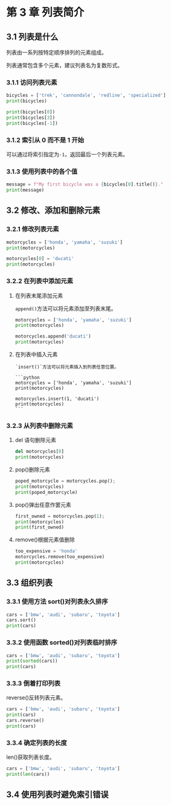 # 第 3 章 列表简介

## 3.1 列表是什么

列表由一系列按特定顺序排列的元素组成。

列表通常包含多个元素，建议列表名为复数形式。

### 3.1.1 访问列表元素

```python
bicycles = ['trek', 'cannondale', 'redline', 'specialized']
print(bicycles)

print(bicycles[0])
print(bicycles[3])
print(bicycles[-1])
```

### 3.1.2 索引从 0 而不是 1 开始

可以通过将索引指定为`-1`，返回最后一个列表元素。

### 3.1.3 使用列表中的各个值

```python
message = f"My first bicycle was a {bicycles[0].title()}."
print(message)
```

## 3.2 修改、添加和删除元素

### 3.2.1 修改列表元素

```python
motorcycles = ['honda', 'yamaha', 'suzuki']
print(motorcycles)

motorcycles[0] = 'ducati'
print(motorcycles)
```

### 3.2.2 在列表中添加元素

1.  在列表末尾添加元素

    `append()`方法可以将元素添加至列表末尾。

    ```python
    motorcycles = ['honda', 'yamaha', 'suzuki']
    print(motorcycles)

    motorcycles.append('ducati')
    print(motorcycles)
    ```

2.  在列表中插入元素

        `insert()`方法可以将元素插入到列表任意位置。

        ```python
        motorcycles = ['honda', 'yamaha', 'suzuki']
        print(motorcycles)

        motorcycles.insert(1, 'ducati')
        print(motorcycles)
        ```

### 3.2.3 从列表中删除元素

1. del 语句删除元素

    ```python
    del motorcycles[0]
    print(motorcycles)
    ```

2. pop()删除元素

    ```python
    poped_motorcycle = motorcycles.pop();
    print(motorcycles)
    print(poped_motorcycle)
    ```

3. pop()弹出任意作罢元素

    ```python
    first_owned = motorcycles.pop(1);
    print(motorcycles)
    print(first_owned)
    ```

4. remove()根据元素值删除

    ```python
    too_expensive = 'honda'
    motorcycles.remove(too_expensive)
    print(motorcycles)
    ```

## 3.3 组织列表

### 3.3.1 使用方法 sort()对列表永久排序

```python
cars = ['bmw', 'audi', 'subaru', 'toyota']
cars.sort()
print(cars)
```

### 3.3.2 使用函数 sorted()对列表临时排序

```python
cars = ['bmw', 'audi', 'subaru', 'toyota']
print(sorted(cars))
print(cars)
```

### 3.3.3 倒着打印列表

reverse()反转列表元素。

```python
cars = ['bmw', 'audi', 'subaru', 'toyota']
print(cars)
cars.reverse()
print(cars)
```

### 3.3.4 确定列表的长度

len()获取列表长度。

```python
cars = ['bmw', 'audi', 'subaru', 'toyota']
print(len(cars))
```

## 3.4 使用列表时避免索引错误

```

```
